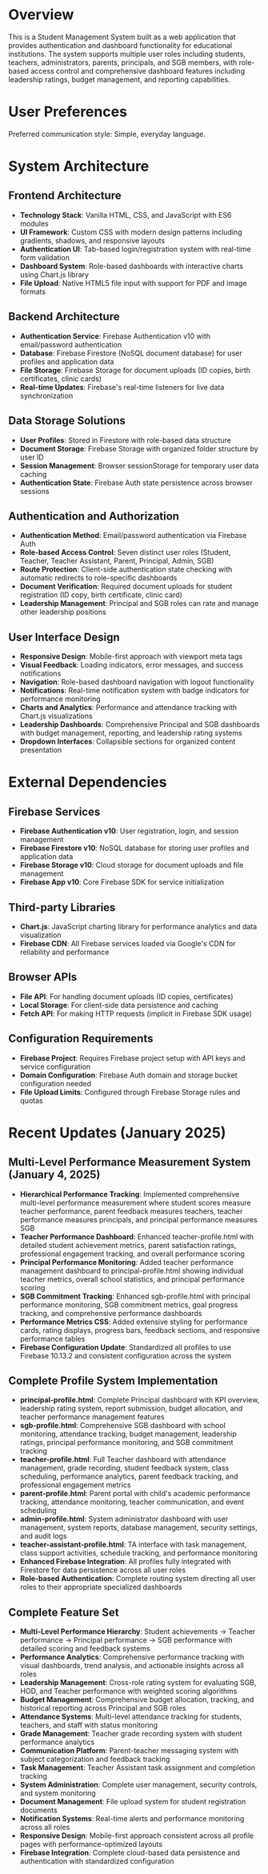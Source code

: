 # Overview

This is a Student Management System built as a web application that provides authentication and dashboard functionality for educational institutions. The system supports multiple user roles including students, teachers, administrators, parents, principals, and SGB members, with role-based access control and comprehensive dashboard features including leadership ratings, budget management, and reporting capabilities.

# User Preferences

Preferred communication style: Simple, everyday language.

# System Architecture

## Frontend Architecture
- **Technology Stack**: Vanilla HTML, CSS, and JavaScript with ES6 modules
- **UI Framework**: Custom CSS with modern design patterns including gradients, shadows, and responsive layouts
- **Authentication UI**: Tab-based login/registration system with real-time form validation
- **Dashboard System**: Role-based dashboards with interactive charts using Chart.js library
- **File Upload**: Native HTML5 file input with support for PDF and image formats

## Backend Architecture
- **Authentication Service**: Firebase Authentication v10 with email/password authentication
- **Database**: Firebase Firestore (NoSQL document database) for user profiles and application data
- **File Storage**: Firebase Storage for document uploads (ID copies, birth certificates, clinic cards)
- **Real-time Updates**: Firebase's real-time listeners for live data synchronization

## Data Storage Solutions
- **User Profiles**: Stored in Firestore with role-based data structure
- **Document Storage**: Firebase Storage with organized folder structure by user ID
- **Session Management**: Browser sessionStorage for temporary user data caching
- **Authentication State**: Firebase Auth state persistence across browser sessions

## Authentication and Authorization
- **Authentication Method**: Email/password authentication via Firebase Auth
- **Role-based Access Control**: Seven distinct user roles (Student, Teacher, Teacher Assistant, Parent, Principal, Admin, SGB)
- **Route Protection**: Client-side authentication state checking with automatic redirects to role-specific dashboards
- **Document Verification**: Required document uploads for student registration (ID copy, birth certificate, clinic card)
- **Leadership Management**: Principal and SGB roles can rate and manage other leadership positions

## User Interface Design
- **Responsive Design**: Mobile-first approach with viewport meta tags
- **Visual Feedback**: Loading indicators, error messages, and success notifications
- **Navigation**: Role-based dashboard navigation with logout functionality
- **Notifications**: Real-time notification system with badge indicators for performance monitoring
- **Charts and Analytics**: Performance and attendance tracking with Chart.js visualizations
- **Leadership Dashboards**: Comprehensive Principal and SGB dashboards with budget management, reporting, and leadership rating systems
- **Dropdown Interfaces**: Collapsible sections for organized content presentation

# External Dependencies

## Firebase Services
- **Firebase Authentication v10**: User registration, login, and session management
- **Firebase Firestore v10**: NoSQL database for storing user profiles and application data
- **Firebase Storage v10**: Cloud storage for document uploads and file management
- **Firebase App v10**: Core Firebase SDK for service initialization

## Third-party Libraries
- **Chart.js**: JavaScript charting library for performance analytics and data visualization
- **Firebase CDN**: All Firebase services loaded via Google's CDN for reliability and performance

## Browser APIs
- **File API**: For handling document uploads (ID copies, certificates)
- **Local Storage**: For client-side data persistence and caching
- **Fetch API**: For making HTTP requests (implicit in Firebase SDK usage)

## Configuration Requirements
- **Firebase Project**: Requires Firebase project setup with API keys and service configuration
- **Domain Configuration**: Firebase Auth domain and storage bucket configuration needed
- **File Upload Limits**: Configured through Firebase Storage rules and quotas

# Recent Updates (January 2025)

## Multi-Level Performance Measurement System (January 4, 2025)
- **Hierarchical Performance Tracking**: Implemented comprehensive multi-level performance measurement where student scores measure teacher performance, parent feedback measures teachers, teacher performance measures principals, and principal performance measures SGB
- **Teacher Performance Dashboard**: Enhanced teacher-profile.html with detailed student achievement metrics, parent satisfaction ratings, professional engagement tracking, and overall performance scoring
- **Principal Performance Monitoring**: Added teacher performance management dashboard to principal-profile.html showing individual teacher metrics, overall school statistics, and principal performance scoring
- **SGB Commitment Tracking**: Enhanced sgb-profile.html with principal performance monitoring, SGB commitment metrics, goal progress tracking, and comprehensive performance dashboards
- **Performance Metrics CSS**: Added extensive styling for performance cards, rating displays, progress bars, feedback sections, and responsive performance tables
- **Firebase Configuration Update**: Standardized all profiles to use Firebase 10.13.2 and consistent configuration across the system

## Complete Profile System Implementation
- **principal-profile.html**: Complete Principal dashboard with KPI overview, leadership rating system, report submission, budget allocation, and teacher performance management features
- **sgb-profile.html**: Comprehensive SGB dashboard with school monitoring, attendance tracking, budget management, leadership ratings, principal performance monitoring, and SGB commitment tracking
- **teacher-profile.html**: Full Teacher dashboard with attendance management, grade recording, student feedback system, class scheduling, performance analytics, parent feedback tracking, and professional engagement metrics
- **parent-profile.html**: Parent portal with child's academic performance tracking, attendance monitoring, teacher communication, and event scheduling
- **admin-profile.html**: System administrator dashboard with user management, system reports, database management, security settings, and audit logs
- **teacher-assistant-profile.html**: TA interface with task management, class support activities, schedule tracking, and performance monitoring
- **Enhanced Firebase Integration**: All profiles fully integrated with Firestore for data persistence across all user roles
- **Role-based Authentication**: Complete routing system directing all user roles to their appropriate specialized dashboards

## Complete Feature Set
- **Multi-Level Performance Hierarchy**: Student achievements → Teacher performance → Principal performance → SGB performance with detailed scoring and feedback systems
- **Performance Analytics**: Comprehensive performance tracking with visual dashboards, trend analysis, and actionable insights across all roles
- **Leadership Management**: Cross-role rating system for evaluating SGB, HOD, and Teacher performance with weighted scoring algorithms
- **Budget Management**: Comprehensive budget allocation, tracking, and historical reporting across Principal and SGB roles
- **Attendance Systems**: Multi-level attendance tracking for students, teachers, and staff with status monitoring
- **Grade Management**: Teacher grade recording system with student performance analytics
- **Communication Platform**: Parent-teacher messaging system with subject categorization and feedback tracking
- **Task Management**: Teacher Assistant task assignment and completion tracking
- **System Administration**: Complete user management, security controls, and system monitoring
- **Document Management**: File upload system for student registration documents
- **Notification Systems**: Real-time alerts and performance monitoring across all roles
- **Responsive Design**: Mobile-first approach consistent across all profile pages with performance-optimized layouts
- **Firebase Integration**: Complete cloud-based data persistence and authentication with standardized configuration